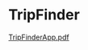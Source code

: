 # TripFinder
[TripFinderApp.pdf](https://github.com/aledigui/TripFinderApp/files/11446776/TripFinderApp.pdf)
